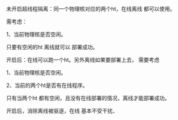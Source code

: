 未开启超线程隔离：同一个物理核对应的两个ht，在线离线 都可以使用。

需考虑：

1、当前物理核是否空闲。

只要有空闲的ht 离线就可以 部署成功。



开启后：在线可以跑一个ht。另外离线如果要部署上去， 需要考虑

1、当前物理核是否空闲。

2、当前的两个ht是否有在线程序。

只有当两个ht 都有空闲，且没有在线部署的情况，离线才能部署成功。

开启后，消除离线被驱逐，在线 基本不受干扰、
